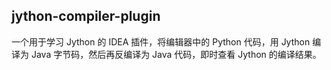 ## jython-compiler-plugin
一个用于学习 Jython 的 IDEA 插件，将编辑器中的 Python 代码，用 Jython 编译为 Java 字节码，然后再反编译为 Java 代码，即时查看 Jython 的编译结果。
